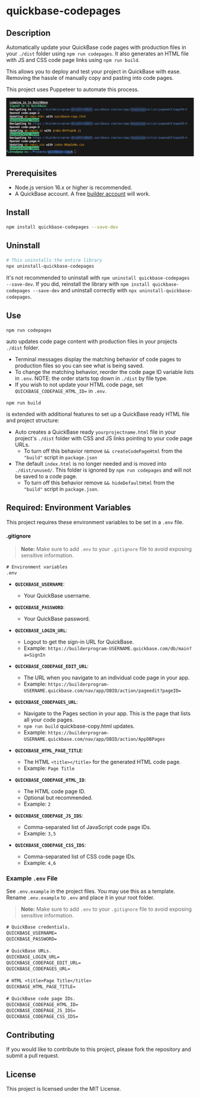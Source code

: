 # quickbase-codepages

## Description

Automatically update your QuickBase code pages with production files in your `./dist` folder using `npm run codepages`. It also generates an HTML file with JS and CSS code page links using `npm run build`.

This allows you to deploy and test your project in QuickBase with ease. Removing the hassle of manually copy and pasting into code pages.

This project uses Puppeteer to automate this process.

![Copy code page in the terminal](copyExample.png)

## Prerequisites

- Node.js version 16.x or higher is recommended.
- A QuickBase account. A free [builder account](https://www.quickbase.com/builder-program) will work.

## Install

```bash
npm install quickbase-codepages --save-dev
```

## Uninstall

```bash
# This uninstalls the entire library
npx uninstall-quickbase-codepages
```

It's not recommended to uninstall with `npm uninstall quickbase-codepages --save-dev`. If you did, reinstall the library with `npm install quickbase-codepages --save-dev` and uninstall correctly with `npx uninstall-quickbase-codepages`.

## Use

`npm run codepages`

auto updates code page content with production files in your projects `./dist` folder.

- Terminal messages display the matching behavior of code pages to production files so you can see what is being saved.
- To change the matching behavior, reorder the code page ID variable lists in `.env`. NOTE: the order starts top down in `./dist` by file type.
- If you wish to not update your HTML code page, set `QUICKBASE_CODEPAGE_HTML_ID=` in `.env`.

`npm run build`

is extended with additional features to set up a QuickBase ready HTML file and project structure:

- Auto creates a QuickBase ready `yourprojectname.html` file in your project's `./dist` folder with CSS and JS links pointing to your code page URLs.
  - To turn off this behavior remove `&& createCodePageHtml` from the `"build"` script in `package.json`
- The default `index.html` is no longer needed and is moved into `./dist/unused/`. This folder is ignored by `npm run codepages` and will not be saved to a code page.
  - To turn off this behavior remove `&& hideDefaultHtml` from the `"build"` script in `package.json`.

## Required: Environment Variables

This project requires these environment variables to be set in a `.env` file.

#### .gitignore

> **Note:** Make sure to add `.env` to your `.gitignore` file to avoid exposing sensitive information.

```gitignore
# Environment variables
.env
```

- **`QUICKBASE_USERNAME`**:

  - Your QuickBase username.

- **`QUICKBASE_PASSWORD`**:

  - Your QuickBase password.

- **`QUICKBASE_LOGIN_URL`**:

  - Logout to get the sign-in URL for QuickBase.
  - Example: `https://builderprogram-USERNAME.quickbase.com/db/main?a=SignIn`

- **`QUICKBASE_CODEPAGE_EDIT_URL`**:

  - The URL when you navigate to an individual code page in your app.
  - Example: `https://builderprogram-USERNAME.quickbase.com/nav/app/DBID/action/pageedit?pageID=`

- **`QUICKBASE_CODEPAGES_URL`**:

  - Navigate to the Pages section in your app. This is the page that lists all your code pages.
  - `npm run build` quickbase-copy.html updates.
  - Example: `https://builderprogram-USERNAME.quickbase.com/nav/app/DBID/action/AppDBPages`

- **`QUICKBASE_HTML_PAGE_TITLE`**:

  - The HTML `<title></title>` for the generated HTML code page.
  - Example: `Page Title`

- **`QUICKBASE_CODEPAGE_HTML_ID`**:

  - The HTML code page ID.
  - Optional but recommended.
  - Example: `2`

- **`QUICKBASE_CODEPAGE_JS_IDS`**:

  - Comma-separated list of JavaScript code page IDs.
  - Example: `3,5`

- **`QUICKBASE_CODEPAGE_CSS_IDS`**:

  - Comma-separated list of CSS code page IDs.
  - Example: `4,6`

### Example `.env` File

See `.env.example` in the project files. You may use this as a template. Rename `.env.example` to `.env` and place it in your root folder.

> **Note:** Make sure to add `.env` to your `.gitignore` file to avoid exposing sensitive information.

```properties
# QuickBase credentials.
QUICKBASE_USERNAME=
QUICKBASE_PASSWORD=

# QuickBase URLs.
QUICKBASE_LOGIN_URL=
QUICKBASE_CODEPAGE_EDIT_URL=
QUICKBASE_CODEPAGES_URL=

# HTML <title>Page Title</title>
QUICKBASE_HTML_PAGE_TITLE=

# QuickBase code page IDs.
QUICKBASE_CODEPAGE_HTML_ID=
QUICKBASE_CODEPAGE_JS_IDS=
QUICKBASE_CODEPAGE_CSS_IDS=
```

## Contributing

If you would like to contribute to this project, please fork the repository and submit a pull request.

## License

This project is licensed under the MIT License.
